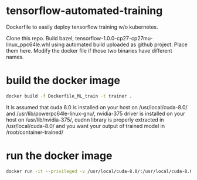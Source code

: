 # tensorflow-automated-training
Dockerfile to easily deploy tensorflow training w/o kubernetes.

Clone this repo. Build bazel, tensorflow-1.0.0-cp27-cp27mu-linux_ppc64le.whl using automated build uploaded as github project. Place them here. Modify the docker file if those two binaries have different names.

# build the docker image
```bash
docker build -f Dockerfile_ML_train -t trainer .
```

It is assumed that cuda 8.0 is installed on your host on /usr/local/cuda-8.0/ and /usr/lib/powerpc64le-linux-gnu/, nvidia-375 driver is installed on your host on /usr/lib/nvidia-375/, cudnn library is properly extracted in /usr/local/cuda-8.0/ and you want your output of trained model in /root/container-trained/
# run the docker image
```bash
docker run -it --privileged -v /usr/local/cuda-8.0/:/usr/local/cuda-8.0/ -v /usr/lib/powerpc64le-linux-gnu/:/usr/lib/powerpc64le-linux-gnu/ -v /usr/lib/nvidia-375/:/usr/lib/nvidia-375/ -v /root/container-trained/:/flowers-train trainer /bin/bash -c "./run-trainer.sh && rsync -ah flowers_train/ flowers-train/"
```
